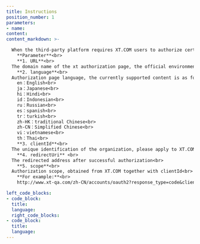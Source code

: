 ```yaml
---
title: Instructions
position_number: 1
parameters:
- name:
content:
content_markdown: >-

  When the third-party platform requires XT.COM users to authorize certain operations, please jump from the third-party platform page to `http(s)://{URL}/{language}/accounts/oauth2?response_type=code&client_id={clientId}&redirect_uri={redirectUri}&scope={scope}`<br>
    **Parameter**<br>
    **1. URL**<br>
  The domain name of the xt authorization page, the official environment is: www.xt.com，and the test environment is: www.xt-qa.com<br>
    **2. language**<br>
  Authorization page language, the currently supported content is as follows：<br>
    en：English<br>
    ja：Japanese<br>
    hi：Hindi<br>
    id：Indonesian<br>
    ru：Russian<br>
    es：spanish<br>
    tr：turkish<br>
    zh-HK：traditional Chinese<br>
    zh-CN：Simplified Chinese<br>
    vi：vietnamese<br>
    th：Thai<br>
    **3. clientId**<br>
  The unique identification of the organization, please apply to XT.COM in advance<br>
    **4. redirectUri** <br>
  The redirected address after successful authorization<br>
    **5. scope**<br>
  Authorization scope, obtained from XT.COM together with clientId<br>
    **For example:**<br>
    http://www.xt-qa.com/zh-CN/accounts/oauth2?response_type=code&client_id=DDJ7BLK49YUCL97S&redirect_uri=https%3A%2F%2Fwww.baidu.com&scope=userinfo

left_code_blocks:
- code_block:
  title:
  language:
  right_code_blocks:
- code_block:
  title:
  language:
---
```



